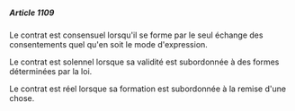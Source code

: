 ##### Article 1109

Le contrat est consensuel lorsqu'il se forme par le seul échange des consentements quel qu'en soit le mode d'expression.

Le contrat est solennel lorsque sa validité est subordonnée à des formes déterminées par la loi.

Le contrat est réel lorsque sa formation est subordonnée à la remise d'une chose.

